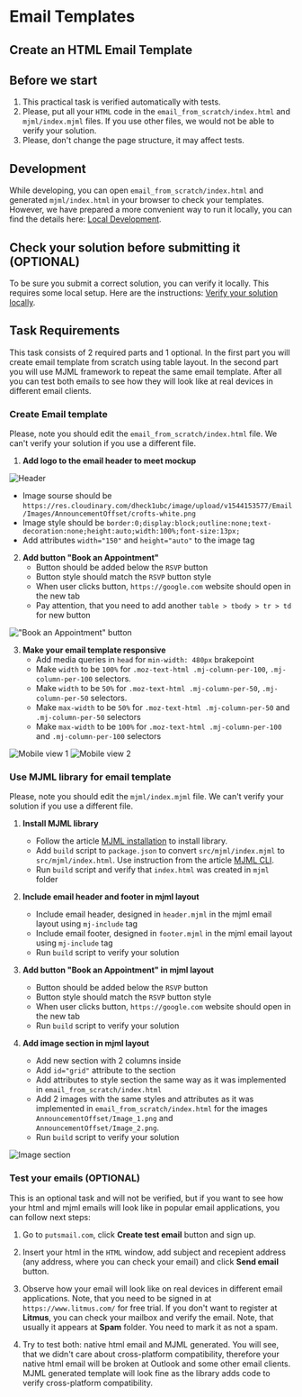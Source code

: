 # Email Templates

## Create an HTML Email Template

## Before we start

1. This practical task is verified automatically with tests. 
2. Please, put all your `HTML` code in the `email_from_scratch/index.html` and `mjml/index.mjml` files. If you use other files, we would not be able to verify your solution.
3. Please, don't change the page structure, it may affect tests.

## Development

While developing, you can open `email_from_scratch/index.html` and generated `mjml/index.html` in your browser to check your templates. However, we have prepared a more convenient way to run it locally, you can find the details here: [Local Development](./docs/LocalDevelopment.md).

## Check your solution before submitting it (OPTIONAL)

To be sure you submit a correct solution, you can verify it locally. This requires some local setup. Here are the instructions: [Verify your solution locally](./docs/VerifySolutionLocally.md).

## Task Requirements

This task consists of 2 required parts and 1 optional. In the first part you will create email template from scratch using table layout. In the second part you will use MJML framework to repeat the same email template. After all you can test both emails to see how they will look like at real devices in different email clients.

### Create Email template
Please, note you should edit the `email_from_scratch/index.html` file. We can't verify your solution if you use a different file.
1. **Add logo to the email header to meet mockup**

![Header](https://gitlab.com/gap-bs-front-end-autocode-documents/autocode-documents/-/raw/main/Email%20Templates/header.PNG)
   - Image sourse should be `https://res.cloudinary.com/dheck1ubc/image/upload/v1544153577/Email/Images/AnnouncementOffset/crofts-white.png`
   - Image style should be `border:0;display:block;outline:none;text-decoration:none;height:auto;width:100%;font-size:13px;`
   - Add attributes `width="150"` and `height="auto"` to the image tag

2. **Add button "Book an Appointment"**
    - Button should be added below the `RSVP` button
    - Button style should match the `RSVP` button style
    - When user clicks button, `https://google.com` website should open in the new tab
    - Pay attention, that you need to add another `table > tbody > tr > td` for new button

!["Book an Appointment" button](https://gitlab.com/gap-bs-front-end-autocode-documents/autocode-documents/-/raw/main/Email%20Templates/button.PNG)

3. **Make your email template responsive**
    - Add media queries in `head` for `min-width: 480px` brakepoint
    - Make `width` to be `100%` for `.moz-text-html .mj-column-per-100`, `.mj-column-per-100` selectors.
    - Make `width` to be `50%` for `.moz-text-html .mj-column-per-50`, `.mj-column-per-50` selectors.
    - Make `max-width` to be `50%` for `.moz-text-html .mj-column-per-50` and `.mj-column-per-50` selectors
    - Make `max-width` to be `100%` for `.moz-text-html .mj-column-per-100` and `.mj-column-per-100` selectors

![Mobile view 1](https://gitlab.com/gap-bs-front-end-autocode-documents/autocode-documents/-/raw/main/Email%20Templates/mob-1.PNG)
![Mobile view 2](https://gitlab.com/gap-bs-front-end-autocode-documents/autocode-documents/-/raw/main/Email%20Templates/mob-2.PNG)

### Use MJML library for email template
Please, note you should edit the `mjml/index.mjml` file. We can't verify your solution if you use a different file.

1. **Install MJML library**
    - Follow the article [MJML installation](https://documentation.mjml.io/#installation) to install library.
    - Add `build` script to `package.json` to convert `src/mjml/index.mjml` to `src/mjml/index.html`. Use instruction from the article [MJML CLI](https://documentation.mjml.io/#command-line-interface).
    - Run `build` script and verify that `index.html` was created in `mjml` folder

2. **Include email header and footer in mjml layout**
    - Include email header, designed in `header.mjml` in the mjml email layout using `mj-include` tag
    - Include email footer, designed in `footer.mjml` in the mjml email layout using `mj-include` tag
    - Run `build` script to verify your solution

3. **Add button "Book an Appointment" in mjml layout**
    - Button should be added below the `RSVP` button
    - Button style should match the `RSVP` button style
    - When user clicks button, `https://google.com` website should open in the new tab
    - Run `build` script to verify your solution

4. **Add image section in mjml layout**
    - Add new section with 2 columns inside
    - Add `id="grid"` attribute to the section
    - Add attributes to style section the same way as it was implemented in `email_from_scratch/index.html`
    - Add 2 images with the same styles and attributes as it was implemented in `email_from_scratch/index.html` for the images `AnnouncementOffset/Image_1.png` and `AnnouncementOffset/Image_2.png`. 
    - Run `build` script to verify your solution

![Image section](https://gitlab.com/gap-bs-front-end-autocode-documents/autocode-documents/-/raw/main/Email%20Templates/img-section.PNG)

### Test your emails (OPTIONAL)
This is an optional task and will not be verified, but if you want to see how your html and mjml emails will look like in popular email applications, you can follow next steps:

1. Go to `putsmail.com`, click **Create test email** button and sign up.

2. Insert your html in the `HTML` window, add subject and recepient address (any address, where you can check your email) and click **Send email** button.

3. Observe how your email will look like on real devices in different email applications. Note, that you need to be signed in at `https://www.litmus.com/` for free trial. If you don't want to register at **Litmus**, you can check your mailbox and verify the email. Note, that usually it appears at **Spam** folder. You need to mark it as not a spam.

4. Try to test both: native html email and MJML generated. You will see, that we didn't care about cross-platform compatibility, therefore your native html email will be broken at Outlook and some other email clients. MJML generated template will look fine as the library adds code to verify cross-platform compatibility.
